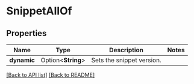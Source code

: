 # SnippetAllOf

## Properties

Name | Type | Description | Notes
------------ | ------------- | ------------- | -------------
**dynamic** | Option<**String**> | Sets the snippet version. | 

[[Back to API list]](../README.md#documentation-for-api-endpoints) [[Back to README]](../README.md)


